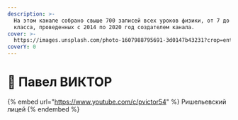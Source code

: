 ```yaml
---
description: >-
  На этом канале собрано свыше 700 записей всех уроков физики, от 7 до 11
  класса, проведенных с 2014 по 2020 год создателем канала.
cover: >-
  https://images.unsplash.com/photo-1607988795691-3d0147b43231?crop=entropy&cs=srgb&fm=jpg&ixid=M3wxOTcwMjR8MHwxfHNlYXJjaHw5fHxwaHlzaWNzfGVufDB8fHx8MTcwOTYxMzEyOHww&ixlib=rb-4.0.3&q=85
coverY: 0
---
```


# 📕 Павел ВИКТОР

{% embed url="https://www.youtube.com/c/pvictor54" %}
Ришельевский лицей
{% endembed %}
